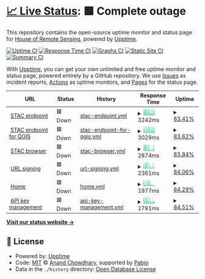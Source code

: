 # [📈 Live Status](https://teledec.github.io/status): <!--live status--> **🟥 Complete outage**

This repository contains the open-source uptime monitor and status page for [House of Remote Sensing](https://www.teledetection.fr/index.php/en), powered by [Upptime](https://github.com/upptime/upptime).

[![Uptime CI](https://github.com/teledec/status/workflows/Uptime%20CI/badge.svg)](https://github.com/teledec/status/actions?query=workflow%3A%22Uptime+CI%22)
[![Response Time CI](https://github.com/teledec/status/workflows/Response%20Time%20CI/badge.svg)](https://github.com/teledec/status/actions?query=workflow%3A%22Response+Time+CI%22)
[![Graphs CI](https://github.com/teledec/status/workflows/Graphs%20CI/badge.svg)](https://github.com/teledec/status/actions?query=workflow%3A%22Graphs+CI%22)
[![Static Site CI](https://github.com/teledec/status/workflows/Static%20Site%20CI/badge.svg)](https://github.com/teledec/status/actions?query=workflow%3A%22Static+Site+CI%22)
[![Summary CI](https://github.com/teledec/status/workflows/Summary%20CI/badge.svg)](https://github.com/teledec/status/actions?query=workflow%3A%22Summary+CI%22)

With [Upptime](https://upptime.js.org), you can get your own unlimited and free uptime monitor and status page, powered entirely by a GitHub repository. We use [Issues](https://github.com/teledec/status/issues) as incident reports, [Actions](https://github.com/teledec/status/actions) as uptime monitors, and [Pages](https://teledec.github.io/status) for the status page.

<!--start: status pages-->
<!-- This summary is generated by Upptime (https://github.com/upptime/upptime) -->
<!-- Do not edit this manually, your changes will be overwritten -->
<!-- prettier-ignore -->
| URL | Status | History | Response Time | Uptime |
| --- | ------ | ------- | ------------- | ------ |
| <img alt="" src="https://icons.duckduckgo.com/ip3/api.stac.teledetection.fr.ico" height="13"> [STAC endpoint](https://api.stac.teledetection.fr) | 🟥 Down | [stac-endpoint.yml](https://github.com/teledec/status/commits/HEAD/history/stac-endpoint.yml) | <details><summary><img alt="Response time graph" src="./graphs/stac-endpoint/response-time-week.png" height="20"> 3242ms</summary><br><a href="https://teledec.github.io/status/history/stac-endpoint"><img alt="Response time 3226" src="https://img.shields.io/endpoint?url=https%3A%2F%2Fraw.githubusercontent.com%2Fteledec%2Fstatus%2FHEAD%2Fapi%2Fstac-endpoint%2Fresponse-time.json"></a><br><a href="https://teledec.github.io/status/history/stac-endpoint"><img alt="24-hour response time 2732" src="https://img.shields.io/endpoint?url=https%3A%2F%2Fraw.githubusercontent.com%2Fteledec%2Fstatus%2FHEAD%2Fapi%2Fstac-endpoint%2Fresponse-time-day.json"></a><br><a href="https://teledec.github.io/status/history/stac-endpoint"><img alt="7-day response time 3242" src="https://img.shields.io/endpoint?url=https%3A%2F%2Fraw.githubusercontent.com%2Fteledec%2Fstatus%2FHEAD%2Fapi%2Fstac-endpoint%2Fresponse-time-week.json"></a><br><a href="https://teledec.github.io/status/history/stac-endpoint"><img alt="30-day response time 3093" src="https://img.shields.io/endpoint?url=https%3A%2F%2Fraw.githubusercontent.com%2Fteledec%2Fstatus%2FHEAD%2Fapi%2Fstac-endpoint%2Fresponse-time-month.json"></a><br><a href="https://teledec.github.io/status/history/stac-endpoint"><img alt="1-year response time 3226" src="https://img.shields.io/endpoint?url=https%3A%2F%2Fraw.githubusercontent.com%2Fteledec%2Fstatus%2FHEAD%2Fapi%2Fstac-endpoint%2Fresponse-time-year.json"></a></details> | <details><summary><a href="https://teledec.github.io/status/history/stac-endpoint">83.41%</a></summary><a href="https://teledec.github.io/status/history/stac-endpoint"><img alt="All-time uptime 98.63%" src="https://img.shields.io/endpoint?url=https%3A%2F%2Fraw.githubusercontent.com%2Fteledec%2Fstatus%2FHEAD%2Fapi%2Fstac-endpoint%2Fuptime.json"></a><br><a href="https://teledec.github.io/status/history/stac-endpoint"><img alt="24-hour uptime 90.06%" src="https://img.shields.io/endpoint?url=https%3A%2F%2Fraw.githubusercontent.com%2Fteledec%2Fstatus%2FHEAD%2Fapi%2Fstac-endpoint%2Fuptime-day.json"></a><br><a href="https://teledec.github.io/status/history/stac-endpoint"><img alt="7-day uptime 83.41%" src="https://img.shields.io/endpoint?url=https%3A%2F%2Fraw.githubusercontent.com%2Fteledec%2Fstatus%2FHEAD%2Fapi%2Fstac-endpoint%2Fuptime-week.json"></a><br><a href="https://teledec.github.io/status/history/stac-endpoint"><img alt="30-day uptime 94.11%" src="https://img.shields.io/endpoint?url=https%3A%2F%2Fraw.githubusercontent.com%2Fteledec%2Fstatus%2FHEAD%2Fapi%2Fstac-endpoint%2Fuptime-month.json"></a><br><a href="https://teledec.github.io/status/history/stac-endpoint"><img alt="1-year uptime 98.63%" src="https://img.shields.io/endpoint?url=https%3A%2F%2Fraw.githubusercontent.com%2Fteledec%2Fstatus%2FHEAD%2Fapi%2Fstac-endpoint%2Fuptime-year.json"></a></details>
| <img alt="" src="https://icons.duckduckgo.com/ip3/qgis.stac.teledetection.fr.ico" height="13"> [STAC endpoint for QGIS](https://qgis.stac.teledetection.fr) | 🟥 Down | [stac-endpoint-for-qgis.yml](https://github.com/teledec/status/commits/HEAD/history/stac-endpoint-for-qgis.yml) | <details><summary><img alt="Response time graph" src="./graphs/stac-endpoint-for-qgis/response-time-week.png" height="20"> 3029ms</summary><br><a href="https://teledec.github.io/status/history/stac-endpoint-for-qgis"><img alt="Response time 3228" src="https://img.shields.io/endpoint?url=https%3A%2F%2Fraw.githubusercontent.com%2Fteledec%2Fstatus%2FHEAD%2Fapi%2Fstac-endpoint-for-qgis%2Fresponse-time.json"></a><br><a href="https://teledec.github.io/status/history/stac-endpoint-for-qgis"><img alt="24-hour response time 2239" src="https://img.shields.io/endpoint?url=https%3A%2F%2Fraw.githubusercontent.com%2Fteledec%2Fstatus%2FHEAD%2Fapi%2Fstac-endpoint-for-qgis%2Fresponse-time-day.json"></a><br><a href="https://teledec.github.io/status/history/stac-endpoint-for-qgis"><img alt="7-day response time 3029" src="https://img.shields.io/endpoint?url=https%3A%2F%2Fraw.githubusercontent.com%2Fteledec%2Fstatus%2FHEAD%2Fapi%2Fstac-endpoint-for-qgis%2Fresponse-time-week.json"></a><br><a href="https://teledec.github.io/status/history/stac-endpoint-for-qgis"><img alt="30-day response time 3108" src="https://img.shields.io/endpoint?url=https%3A%2F%2Fraw.githubusercontent.com%2Fteledec%2Fstatus%2FHEAD%2Fapi%2Fstac-endpoint-for-qgis%2Fresponse-time-month.json"></a><br><a href="https://teledec.github.io/status/history/stac-endpoint-for-qgis"><img alt="1-year response time 3228" src="https://img.shields.io/endpoint?url=https%3A%2F%2Fraw.githubusercontent.com%2Fteledec%2Fstatus%2FHEAD%2Fapi%2Fstac-endpoint-for-qgis%2Fresponse-time-year.json"></a></details> | <details><summary><a href="https://teledec.github.io/status/history/stac-endpoint-for-qgis">83.62%</a></summary><a href="https://teledec.github.io/status/history/stac-endpoint-for-qgis"><img alt="All-time uptime 98.65%" src="https://img.shields.io/endpoint?url=https%3A%2F%2Fraw.githubusercontent.com%2Fteledec%2Fstatus%2FHEAD%2Fapi%2Fstac-endpoint-for-qgis%2Fuptime.json"></a><br><a href="https://teledec.github.io/status/history/stac-endpoint-for-qgis"><img alt="24-hour uptime 90.32%" src="https://img.shields.io/endpoint?url=https%3A%2F%2Fraw.githubusercontent.com%2Fteledec%2Fstatus%2FHEAD%2Fapi%2Fstac-endpoint-for-qgis%2Fuptime-day.json"></a><br><a href="https://teledec.github.io/status/history/stac-endpoint-for-qgis"><img alt="7-day uptime 83.62%" src="https://img.shields.io/endpoint?url=https%3A%2F%2Fraw.githubusercontent.com%2Fteledec%2Fstatus%2FHEAD%2Fapi%2Fstac-endpoint-for-qgis%2Fuptime-week.json"></a><br><a href="https://teledec.github.io/status/history/stac-endpoint-for-qgis"><img alt="30-day uptime 94.20%" src="https://img.shields.io/endpoint?url=https%3A%2F%2Fraw.githubusercontent.com%2Fteledec%2Fstatus%2FHEAD%2Fapi%2Fstac-endpoint-for-qgis%2Fuptime-month.json"></a><br><a href="https://teledec.github.io/status/history/stac-endpoint-for-qgis"><img alt="1-year uptime 98.65%" src="https://img.shields.io/endpoint?url=https%3A%2F%2Fraw.githubusercontent.com%2Fteledec%2Fstatus%2FHEAD%2Fapi%2Fstac-endpoint-for-qgis%2Fuptime-year.json"></a></details>
| <img alt="" src="https://icons.duckduckgo.com/ip3/browser.stac.teledetection.fr.ico" height="13"> [STAC browser](https://browser.stac.teledetection.fr) | 🟥 Down | [stac-browser.yml](https://github.com/teledec/status/commits/HEAD/history/stac-browser.yml) | <details><summary><img alt="Response time graph" src="./graphs/stac-browser/response-time-week.png" height="20"> 2874ms</summary><br><a href="https://teledec.github.io/status/history/stac-browser"><img alt="Response time 2989" src="https://img.shields.io/endpoint?url=https%3A%2F%2Fraw.githubusercontent.com%2Fteledec%2Fstatus%2FHEAD%2Fapi%2Fstac-browser%2Fresponse-time.json"></a><br><a href="https://teledec.github.io/status/history/stac-browser"><img alt="24-hour response time 2846" src="https://img.shields.io/endpoint?url=https%3A%2F%2Fraw.githubusercontent.com%2Fteledec%2Fstatus%2FHEAD%2Fapi%2Fstac-browser%2Fresponse-time-day.json"></a><br><a href="https://teledec.github.io/status/history/stac-browser"><img alt="7-day response time 2874" src="https://img.shields.io/endpoint?url=https%3A%2F%2Fraw.githubusercontent.com%2Fteledec%2Fstatus%2FHEAD%2Fapi%2Fstac-browser%2Fresponse-time-week.json"></a><br><a href="https://teledec.github.io/status/history/stac-browser"><img alt="30-day response time 2974" src="https://img.shields.io/endpoint?url=https%3A%2F%2Fraw.githubusercontent.com%2Fteledec%2Fstatus%2FHEAD%2Fapi%2Fstac-browser%2Fresponse-time-month.json"></a><br><a href="https://teledec.github.io/status/history/stac-browser"><img alt="1-year response time 2989" src="https://img.shields.io/endpoint?url=https%3A%2F%2Fraw.githubusercontent.com%2Fteledec%2Fstatus%2FHEAD%2Fapi%2Fstac-browser%2Fresponse-time-year.json"></a></details> | <details><summary><a href="https://teledec.github.io/status/history/stac-browser">83.84%</a></summary><a href="https://teledec.github.io/status/history/stac-browser"><img alt="All-time uptime 98.68%" src="https://img.shields.io/endpoint?url=https%3A%2F%2Fraw.githubusercontent.com%2Fteledec%2Fstatus%2FHEAD%2Fapi%2Fstac-browser%2Fuptime.json"></a><br><a href="https://teledec.github.io/status/history/stac-browser"><img alt="24-hour uptime 90.57%" src="https://img.shields.io/endpoint?url=https%3A%2F%2Fraw.githubusercontent.com%2Fteledec%2Fstatus%2FHEAD%2Fapi%2Fstac-browser%2Fuptime-day.json"></a><br><a href="https://teledec.github.io/status/history/stac-browser"><img alt="7-day uptime 83.84%" src="https://img.shields.io/endpoint?url=https%3A%2F%2Fraw.githubusercontent.com%2Fteledec%2Fstatus%2FHEAD%2Fapi%2Fstac-browser%2Fuptime-week.json"></a><br><a href="https://teledec.github.io/status/history/stac-browser"><img alt="30-day uptime 94.30%" src="https://img.shields.io/endpoint?url=https%3A%2F%2Fraw.githubusercontent.com%2Fteledec%2Fstatus%2FHEAD%2Fapi%2Fstac-browser%2Fuptime-month.json"></a><br><a href="https://teledec.github.io/status/history/stac-browser"><img alt="1-year uptime 98.68%" src="https://img.shields.io/endpoint?url=https%3A%2F%2Fraw.githubusercontent.com%2Fteledec%2Fstatus%2FHEAD%2Fapi%2Fstac-browser%2Fuptime-year.json"></a></details>
| <img alt="" src="https://icons.duckduckgo.com/ip3/signing.stac.teledetection.fr.ico" height="13"> [URL signing](https://signing.stac.teledetection.fr/docs) | 🟥 Down | [url-signing.yml](https://github.com/teledec/status/commits/HEAD/history/url-signing.yml) | <details><summary><img alt="Response time graph" src="./graphs/url-signing/response-time-week.png" height="20"> 2361ms</summary><br><a href="https://teledec.github.io/status/history/url-signing"><img alt="Response time 2646" src="https://img.shields.io/endpoint?url=https%3A%2F%2Fraw.githubusercontent.com%2Fteledec%2Fstatus%2FHEAD%2Fapi%2Furl-signing%2Fresponse-time.json"></a><br><a href="https://teledec.github.io/status/history/url-signing"><img alt="24-hour response time 2234" src="https://img.shields.io/endpoint?url=https%3A%2F%2Fraw.githubusercontent.com%2Fteledec%2Fstatus%2FHEAD%2Fapi%2Furl-signing%2Fresponse-time-day.json"></a><br><a href="https://teledec.github.io/status/history/url-signing"><img alt="7-day response time 2361" src="https://img.shields.io/endpoint?url=https%3A%2F%2Fraw.githubusercontent.com%2Fteledec%2Fstatus%2FHEAD%2Fapi%2Furl-signing%2Fresponse-time-week.json"></a><br><a href="https://teledec.github.io/status/history/url-signing"><img alt="30-day response time 2470" src="https://img.shields.io/endpoint?url=https%3A%2F%2Fraw.githubusercontent.com%2Fteledec%2Fstatus%2FHEAD%2Fapi%2Furl-signing%2Fresponse-time-month.json"></a><br><a href="https://teledec.github.io/status/history/url-signing"><img alt="1-year response time 2646" src="https://img.shields.io/endpoint?url=https%3A%2F%2Fraw.githubusercontent.com%2Fteledec%2Fstatus%2FHEAD%2Fapi%2Furl-signing%2Fresponse-time-year.json"></a></details> | <details><summary><a href="https://teledec.github.io/status/history/url-signing">84.06%</a></summary><a href="https://teledec.github.io/status/history/url-signing"><img alt="All-time uptime 98.70%" src="https://img.shields.io/endpoint?url=https%3A%2F%2Fraw.githubusercontent.com%2Fteledec%2Fstatus%2FHEAD%2Fapi%2Furl-signing%2Fuptime.json"></a><br><a href="https://teledec.github.io/status/history/url-signing"><img alt="24-hour uptime 90.83%" src="https://img.shields.io/endpoint?url=https%3A%2F%2Fraw.githubusercontent.com%2Fteledec%2Fstatus%2FHEAD%2Fapi%2Furl-signing%2Fuptime-day.json"></a><br><a href="https://teledec.github.io/status/history/url-signing"><img alt="7-day uptime 84.06%" src="https://img.shields.io/endpoint?url=https%3A%2F%2Fraw.githubusercontent.com%2Fteledec%2Fstatus%2FHEAD%2Fapi%2Furl-signing%2Fuptime-week.json"></a><br><a href="https://teledec.github.io/status/history/url-signing"><img alt="30-day uptime 94.40%" src="https://img.shields.io/endpoint?url=https%3A%2F%2Fraw.githubusercontent.com%2Fteledec%2Fstatus%2FHEAD%2Fapi%2Furl-signing%2Fuptime-month.json"></a><br><a href="https://teledec.github.io/status/history/url-signing"><img alt="1-year uptime 98.70%" src="https://img.shields.io/endpoint?url=https%3A%2F%2Fraw.githubusercontent.com%2Fteledec%2Fstatus%2FHEAD%2Fapi%2Furl-signing%2Fuptime-year.json"></a></details>
| <img alt="" src="https://icons.duckduckgo.com/ip3/www.stac.teledetection.fr.ico" height="13"> [Home](https://www.stac.teledetection.fr) | 🟥 Down | [home.yml](https://github.com/teledec/status/commits/HEAD/history/home.yml) | <details><summary><img alt="Response time graph" src="./graphs/home/response-time-week.png" height="20"> 1977ms</summary><br><a href="https://teledec.github.io/status/history/home"><img alt="Response time 2589" src="https://img.shields.io/endpoint?url=https%3A%2F%2Fraw.githubusercontent.com%2Fteledec%2Fstatus%2FHEAD%2Fapi%2Fhome%2Fresponse-time.json"></a><br><a href="https://teledec.github.io/status/history/home"><img alt="24-hour response time 913" src="https://img.shields.io/endpoint?url=https%3A%2F%2Fraw.githubusercontent.com%2Fteledec%2Fstatus%2FHEAD%2Fapi%2Fhome%2Fresponse-time-day.json"></a><br><a href="https://teledec.github.io/status/history/home"><img alt="7-day response time 1977" src="https://img.shields.io/endpoint?url=https%3A%2F%2Fraw.githubusercontent.com%2Fteledec%2Fstatus%2FHEAD%2Fapi%2Fhome%2Fresponse-time-week.json"></a><br><a href="https://teledec.github.io/status/history/home"><img alt="30-day response time 2534" src="https://img.shields.io/endpoint?url=https%3A%2F%2Fraw.githubusercontent.com%2Fteledec%2Fstatus%2FHEAD%2Fapi%2Fhome%2Fresponse-time-month.json"></a><br><a href="https://teledec.github.io/status/history/home"><img alt="1-year response time 2589" src="https://img.shields.io/endpoint?url=https%3A%2F%2Fraw.githubusercontent.com%2Fteledec%2Fstatus%2FHEAD%2Fapi%2Fhome%2Fresponse-time-year.json"></a></details> | <details><summary><a href="https://teledec.github.io/status/history/home">84.29%</a></summary><a href="https://teledec.github.io/status/history/home"><img alt="All-time uptime 98.72%" src="https://img.shields.io/endpoint?url=https%3A%2F%2Fraw.githubusercontent.com%2Fteledec%2Fstatus%2FHEAD%2Fapi%2Fhome%2Fuptime.json"></a><br><a href="https://teledec.github.io/status/history/home"><img alt="24-hour uptime 91.09%" src="https://img.shields.io/endpoint?url=https%3A%2F%2Fraw.githubusercontent.com%2Fteledec%2Fstatus%2FHEAD%2Fapi%2Fhome%2Fuptime-day.json"></a><br><a href="https://teledec.github.io/status/history/home"><img alt="7-day uptime 84.29%" src="https://img.shields.io/endpoint?url=https%3A%2F%2Fraw.githubusercontent.com%2Fteledec%2Fstatus%2FHEAD%2Fapi%2Fhome%2Fuptime-week.json"></a><br><a href="https://teledec.github.io/status/history/home"><img alt="30-day uptime 94.50%" src="https://img.shields.io/endpoint?url=https%3A%2F%2Fraw.githubusercontent.com%2Fteledec%2Fstatus%2FHEAD%2Fapi%2Fhome%2Fuptime-month.json"></a><br><a href="https://teledec.github.io/status/history/home"><img alt="1-year uptime 98.72%" src="https://img.shields.io/endpoint?url=https%3A%2F%2Fraw.githubusercontent.com%2Fteledec%2Fstatus%2FHEAD%2Fapi%2Fhome%2Fuptime-year.json"></a></details>
| <img alt="" src="https://icons.duckduckgo.com/ip3/gate.stac.teledetection.fr.ico" height="13"> [API key management](https://gate.stac.teledetection.fr) | 🟥 Down | [api-key-management.yml](https://github.com/teledec/status/commits/HEAD/history/api-key-management.yml) | <details><summary><img alt="Response time graph" src="./graphs/api-key-management/response-time-week.png" height="20"> 2791ms</summary><br><a href="https://teledec.github.io/status/history/api-key-management"><img alt="Response time 3165" src="https://img.shields.io/endpoint?url=https%3A%2F%2Fraw.githubusercontent.com%2Fteledec%2Fstatus%2FHEAD%2Fapi%2Fapi-key-management%2Fresponse-time.json"></a><br><a href="https://teledec.github.io/status/history/api-key-management"><img alt="24-hour response time 2743" src="https://img.shields.io/endpoint?url=https%3A%2F%2Fraw.githubusercontent.com%2Fteledec%2Fstatus%2FHEAD%2Fapi%2Fapi-key-management%2Fresponse-time-day.json"></a><br><a href="https://teledec.github.io/status/history/api-key-management"><img alt="7-day response time 2791" src="https://img.shields.io/endpoint?url=https%3A%2F%2Fraw.githubusercontent.com%2Fteledec%2Fstatus%2FHEAD%2Fapi%2Fapi-key-management%2Fresponse-time-week.json"></a><br><a href="https://teledec.github.io/status/history/api-key-management"><img alt="30-day response time 3139" src="https://img.shields.io/endpoint?url=https%3A%2F%2Fraw.githubusercontent.com%2Fteledec%2Fstatus%2FHEAD%2Fapi%2Fapi-key-management%2Fresponse-time-month.json"></a><br><a href="https://teledec.github.io/status/history/api-key-management"><img alt="1-year response time 3165" src="https://img.shields.io/endpoint?url=https%3A%2F%2Fraw.githubusercontent.com%2Fteledec%2Fstatus%2FHEAD%2Fapi%2Fapi-key-management%2Fresponse-time-year.json"></a></details> | <details><summary><a href="https://teledec.github.io/status/history/api-key-management">84.51%</a></summary><a href="https://teledec.github.io/status/history/api-key-management"><img alt="All-time uptime 98.75%" src="https://img.shields.io/endpoint?url=https%3A%2F%2Fraw.githubusercontent.com%2Fteledec%2Fstatus%2FHEAD%2Fapi%2Fapi-key-management%2Fuptime.json"></a><br><a href="https://teledec.github.io/status/history/api-key-management"><img alt="24-hour uptime 91.33%" src="https://img.shields.io/endpoint?url=https%3A%2F%2Fraw.githubusercontent.com%2Fteledec%2Fstatus%2FHEAD%2Fapi%2Fapi-key-management%2Fuptime-day.json"></a><br><a href="https://teledec.github.io/status/history/api-key-management"><img alt="7-day uptime 84.51%" src="https://img.shields.io/endpoint?url=https%3A%2F%2Fraw.githubusercontent.com%2Fteledec%2Fstatus%2FHEAD%2Fapi%2Fapi-key-management%2Fuptime-week.json"></a><br><a href="https://teledec.github.io/status/history/api-key-management"><img alt="30-day uptime 94.60%" src="https://img.shields.io/endpoint?url=https%3A%2F%2Fraw.githubusercontent.com%2Fteledec%2Fstatus%2FHEAD%2Fapi%2Fapi-key-management%2Fuptime-month.json"></a><br><a href="https://teledec.github.io/status/history/api-key-management"><img alt="1-year uptime 98.75%" src="https://img.shields.io/endpoint?url=https%3A%2F%2Fraw.githubusercontent.com%2Fteledec%2Fstatus%2FHEAD%2Fapi%2Fapi-key-management%2Fuptime-year.json"></a></details>

<!--end: status pages-->

[**Visit our status website →**](https://teledec.github.io/status)

## 📄 License

- Powered by: [Upptime](https://github.com/upptime/upptime)
- Code: [MIT](./LICENSE) © [Anand Chowdhary](https://anandchowdhary.com), supported by [Pabio](https://pabio.com)
- Data in the `./history` directory: [Open Database License](https://opendatacommons.org/licenses/odbl/1-0/)
